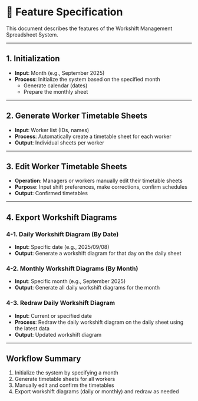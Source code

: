 # 📑 Feature Specification

This document describes the features of the Workshift Management Spreadsheet System.

---

## 1. Initialization
- **Input**: Month (e.g., September 2025)  
- **Process**: Initialize the system based on the specified month  
  - Generate calendar (dates)  
  - Prepare the monthly sheet  

---

## 2. Generate Worker Timetable Sheets
- **Input**: Worker list (IDs, names)  
- **Process**: Automatically create a timetable sheet for each worker  
- **Output**: Individual sheets per worker  

---

## 3. Edit Worker Timetable Sheets
- **Operation**: Managers or workers manually edit their timetable sheets  
- **Purpose**: Input shift preferences, make corrections, confirm schedules  
- **Output**: Confirmed timetables  

---

## 4. Export Workshift Diagrams

### 4-1. Daily Workshift Diagram (By Date)
- **Input**: Specific date (e.g., 2025/09/08)  
- **Output**: Generate a workshift diagram for that day on the daily sheet  

### 4-2. Monthly Workshift Diagrams (By Month)
- **Input**: Specific month (e.g., September 2025)  
- **Output**: Generate all daily workshift diagrams for the month  

### 4-3. Redraw Daily Workshift Diagram
- **Input**: Current or specified date  
- **Process**: Redraw the daily workshift diagram on the daily sheet using the latest data  
- **Output**: Updated workshift diagram  

---

## Workflow Summary
1. Initialize the system by specifying a month  
2. Generate timetable sheets for all workers  
3. Manually edit and confirm the timetables  
4. Export workshift diagrams (daily or monthly) and redraw as needed  

